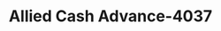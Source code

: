 ---
f_zip-code: 99362
f_state-code: WA
title: Allied Cash Advance-4037
f_phone: 509-522-5295
f_city-only: Walla Walla
f_address: 1932 E Isaacs Ave Walla Walla
f_location-unique-id: '4037'
slug: allied-cash-advance-4037
updated-on: '2024-05-30T13:46:58.046Z'
created-on: '2024-05-30T13:36:59.803Z'
published-on: '2024-05-30T13:54:32.469Z'
f_city-state: cms/city/walla-walla-wa.md
f_company: cms/company/allied-cash-advance.md
f_state: cms/state/washington.md
layout: '[payday-loan].html'
tags: payday-loan
---